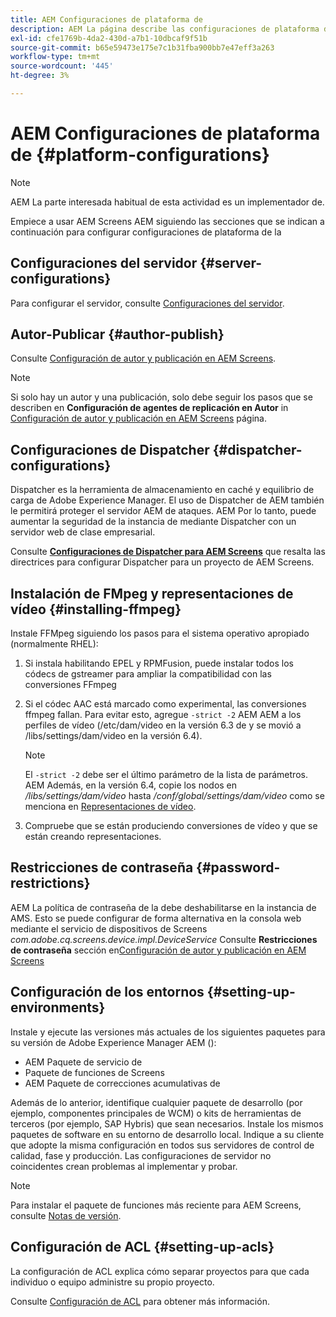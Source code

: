 ```yaml
---
title: AEM Configuraciones de plataforma de
description: AEM La página describe las configuraciones de plataforma de la
exl-id: cfe1769b-4da2-430d-a7b1-10dbcaf9f51b
source-git-commit: b65e59473e175e7c1b31fba900bb7e47eff3a263
workflow-type: tm+mt
source-wordcount: '445'
ht-degree: 3%

---
```


# AEM Configuraciones de plataforma de  {#platform-configurations}

>[!NOTE]
>
>AEM La parte interesada habitual de esta actividad es un implementador de.

Empiece a usar AEM Screens AEM siguiendo las secciones que se indican a continuación para configurar configuraciones de plataforma de la

## Configuraciones del servidor {#server-configurations}

Para configurar el servidor, consulte [Configuraciones del servidor](https://experienceleague.adobe.com/en/docs/experience-manager-screens/user-guide/administering/configuring-screens-introduction#ServerConfiguration).

## Autor-Publicar {#author-publish}

Consulte [Configuración de autor y publicación en AEM Screens](https://experienceleague.adobe.com/en/docs/experience-manager-screens/user-guide/administering/author-publish/author-and-publish).

>[!NOTE]
>
>Si solo hay un autor y una publicación, solo debe seguir los pasos que se describen en **Configuración de agentes de replicación en Autor** in [Configuración de autor y publicación en AEM Screens](https://experienceleague.adobe.com/en/docs/experience-manager-screens/user-guide/administering/author-publish/author-and-publish) página.

## Configuraciones de Dispatcher {#dispatcher-configurations}

Dispatcher es la herramienta de almacenamiento en caché y equilibrio de carga de Adobe Experience Manager. El uso de Dispatcher de AEM también le permitirá proteger el servidor AEM de ataques. AEM Por lo tanto, puede aumentar la seguridad de la instancia de mediante Dispatcher con un servidor web de clase empresarial.

Consulte **[Configuraciones de Dispatcher para AEM Screens](https://experienceleague.adobe.com/en/docs/experience-manager-screens/user-guide/administering/dispatcher-configurations-aem-screens)** que resalta las directrices para configurar Dispatcher para un proyecto de AEM Screens.

## Instalación de FMpeg y representaciones de vídeo {#installing-ffmpeg}

Instale FFMpeg siguiendo los pasos para el sistema operativo apropiado (normalmente RHEL):

1. Si instala habilitando EPEL y RPMFusion, puede instalar todos los códecs de gstreamer para ampliar la compatibilidad con las conversiones FFmpeg
1. Si el códec AAC está marcado como experimental, las conversiones ffmpeg fallan. Para evitar esto, agregue `-strict -2` AEM AEM a los perfiles de vídeo (/etc/dam/video en la versión 6.3 de y se movió a /libs/settings/dam/video en la versión 6.4).

   >[!NOTE]
   >
   >El `-strict -2` debe ser el último parámetro de la lista de parámetros. AEM Además, en la versión 6.4, copie los nodos en */libs/settings/dam/video* hasta */conf/global/settings/dam/video* como se menciona en [Representaciones de vídeo](https://experienceleague.adobe.com/en/docs/experience-manager-screens/user-guide/authoring/product-features/generating-renditions).
1. Compruebe que se están produciendo conversiones de vídeo y que se están creando representaciones.

## Restricciones de contraseña {#password-restrictions}

AEM La política de contraseña de la debe deshabilitarse en la instancia de AMS. Esto se puede configurar de forma alternativa en la consola web mediante el servicio de dispositivos de Screens *com.adobe.cq.screens.device.impl.DeviceService*
Consulte **Restricciones de contraseña** sección en[Configuración de autor y publicación en AEM Screens](https://experienceleague.adobe.com/en/docs/experience-manager-screens/user-guide/administering/author-publish/author-and-publish)

## Configuración de los entornos {#setting-up-environments}

Instale y ejecute las versiones más actuales de los siguientes paquetes para su versión de Adobe Experience Manager AEM ():

* AEM Paquete de servicio de
* Paquete de funciones de Screens
* AEM Paquete de correcciones acumulativas de

Además de lo anterior, identifique cualquier paquete de desarrollo (por ejemplo, componentes principales de WCM) o kits de herramientas de terceros (por ejemplo, SAP Hybris) que sean necesarios.
Instale los mismos paquetes de software en su entorno de desarrollo local. Indique a su cliente que adopte la misma configuración en todos sus servidores de control de calidad, fase y producción. Las configuraciones de servidor no coincidentes crean problemas al implementar y probar.

>[!NOTE]
>
>Para instalar el paquete de funciones más reciente para AEM Screens, consulte [Notas de versión](https://experienceleague.adobe.com/en/docs/experience-manager-screens/user-guide/aem-screens-introduction).

## Configuración de ACL {#setting-up-acls}

La configuración de ACL explica cómo separar proyectos para que cada individuo o equipo administre su propio proyecto.

Consulte [Configuración de ACL](https://experienceleague.adobe.com/en/docs/experience-manager-screens/user-guide/administering/setting-up-acls) para obtener más información.

